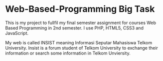 # Web-Based-Programming Big Task
This is my project to fullfil my final semester assignment for courses Web Based Programming in 2nd semester. I use PHP, HTML5, CSS3 and JavaScript.

My web is called INSIST meaning Informasi Seputar Mahasiswa Telkom University. Insist is a forum student of Telkom University to exchange their information or search some information in Telkom Unviersity.

